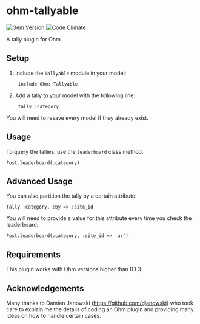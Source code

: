 ohm-tallyable
=============

[![Gem Version](https://badge.fury.io/rb/ohm-tallyable.png)](http://badge.fury.io/rb/ohm-tallyable)
[![Code Climate](https://codeclimate.com/github/educabilia/ohm-tallyable.png)](https://codeclimate.com/github/educabilia/ohm-tallyable)

A tally plugin for Ohm


Setup
-----

1. Include the `Tallyable` module in your model:

		include Ohm::Tallyable

2. Add a tally to your model with the following line:

		tally :category

You will need to resave every model if they already exist.

Usage
-----

To query the tallies, use the `leaderboard` class method.

    Post.leaderboard(:category)


Advanced Usage
--------------

You can also partition the tally by a certain attribute:

    tally :category, :by => :site_id

You will need to provide a value for this attribute every time you check the
leaderboard:

	Post.leaderboard(:category, :site_id => 'ar') 


Requirements
------------

This plugin works with Ohm versions higher than 0.1.3.


Acknowledgements
----------------

Many thanks to Damian Janowski (https://github.com/djanowski) who took care to
explain me the details of coding an Ohm plugin and providing many ideas on
how to handle certain cases.
